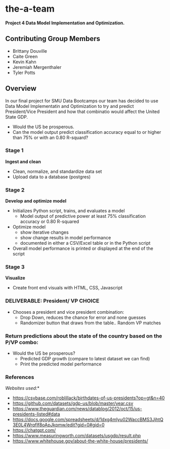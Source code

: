 # the-a-team
**Project 4 Data Model Implementation and Optimization.**

## **Contributing Group Members**
- Brittany Douville
- Caite Green
- Kevin Kahn
- Jeremiah Mergenthaler
- Tyler Potts

## Overview
In our final project for SMU Data Bootcamps our team has decided to use Data Model Implementatin and Optimization to try and predict President/Vice President and how that combinatio would affect the United State GDP.
- Would the US be prosperous.
- Can the model output predict classification accuracy equal to or higher than 75% or with an 0.80 R-squard?

### **Stage 1** 
**Ingest and clean**
- Clean, normalize, and standardize data set
- Upload data to a database (postgres)

### **Stage 2**
**Develop and optimize model**
- Initializes Python script, trains, and evaluates a model
    - Model output of predictive power at least 75% classification accuracy or 0.80 R-squared
- Optimize model 
    - show iterative changes 
    - show change results in model performance
    - documented in either a CSV/Excel table or in the Python script 
- Overall model performance is printed or displayed at the end of the script

### **Stage 3**
**Visualize** 
- Create front end visuals with HTML, CSS, Javascript


### **DELIVERABLE: President/ VP CHOICE**

- Chooses a president and vice president combination: 
    - Drop Down, reduces the chance for error and none guesses
    - Randomizer button that draws from the table.. Random VP matches

### **Return predictions about the state of the country based on the P/VP combo:**
- Would the  US be  prosperous? 
    - Predicted GDP growth (compare to latest dataset we can find) 
    - Print the predicted model performance 


### References
*Websites used:**
- https://csvbase.com/roblillack/birthdates-of-us-presidents?op=gt&n=40
- https://github.com/datasets/gdp-us/blob/master/year.csv
- https://www.theguardian.com/news/datablog/2012/oct/15/us-presidents-listed#data
- https://docs.google.com/spreadsheets/d/1dxg4mIyu02WaccBMS3JjhtQ3E0L4WrqfIf8oApJkpmw/edit?gid=0#gid=0
- https://chatgpt.com/
- https://www.measuringworth.com/datasets/usgdp/result.php
- https://www.whitehouse.gov/about-the-white-house/presidents/